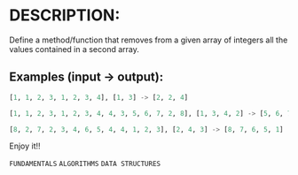 # DESCRIPTION:

Define a method/function that removes from a given array of integers all the values contained in a second array.

## Examples (input -> output):

```python
[1, 1, 2, 3, 1, 2, 3, 4], [1, 3] -> [2, 2, 4]

[1, 1, 2, 3, 1, 2, 3, 4, 4, 3, 5, 6, 7, 2, 8], [1, 3, 4, 2] -> [5, 6, 7, 8]

[8, 2, 7, 2, 3, 4, 6, 5, 4, 4, 1, 2, 3], [2, 4, 3] -> [8, 7, 6, 5, 1]
```

Enjoy it!!

`FUNDAMENTALS` `ALGORITHMS` `DATA STRUCTURES`